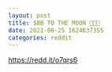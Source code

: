 ```yaml
--- 
layout: post 
title: $BB TO THE MOON 🚀🚀🚀 
date: 2021-06-25 1624637355 
categories: reddit 
--- 
```

https://redd.it/o7qrs6